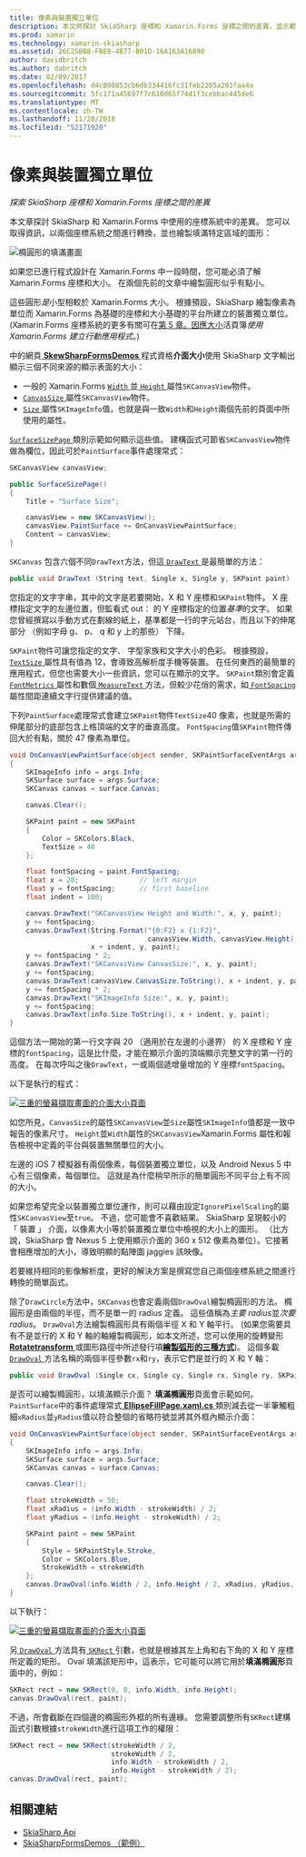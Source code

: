```yaml
---
title: 像素與裝置獨立單位
description: 本文將探討 SkiaSharp 座標和 Xamarin.Forms 座標之間的差異，並示範此範例程式碼。
ms.prod: xamarin
ms.technology: xamarin-skiasharp
ms.assetid: 26C25BB8-FBE8-4B77-B01D-16A163A16890
author: davidbritch
ms.author: dabritch
ms.date: 02/09/2017
ms.openlocfilehash: d4c890853cb6db334416fc31feb2205a203faa4a
ms.sourcegitcommit: 5fc171a45697f7c610d65f74d1f3cebbac445de6
ms.translationtype: MT
ms.contentlocale: zh-TW
ms.lasthandoff: 11/20/2018
ms.locfileid: "52171920"
---
```

# <a name="pixels-and-device-independent-units"></a>像素與裝置獨立單位

_探索 SkiaSharp 座標和 Xamarin.Forms 座標之間的差異_

本文章探討 SkiaSharp 和 Xamarin.Forms 中使用的座標系統中的差異。 您可以取得資訊，以兩個座標系統之間進行轉換，並也繪製填滿特定區域的圖形：

![](pixels-images/screenfillexample.png "橢圓形的填滿畫面")

如果您已進行程式設計在 Xamarin.Forms 中一段時間，您可能必須了解 Xamarin.Forms 座標和大小。 在兩個先前的文章中繪製圓形似乎有點小。

這些圓形*是*小型相較於 Xamarin.Forms 大小。 根據預設，SkiaSharp 繪製像素為單位而 Xamarin.Forms 為基礎的座標和大小基礎的平台所建立的裝置獨立單位。 (Xamarin.Forms 座標系統的更多有關可在[第 5 章。因應大小](~/xamarin-forms/creating-mobile-apps-xamarin-forms/summaries/chapter05.md)活頁簿*使用 Xamarin.Forms 建立行動應用程式*。)

中的網頁[ **SkewSharpFormsDemos** ](https://developer.xamarin.com/samples/xamarin-forms/SkiaSharpForms/Demos/)程式資格**介面大小**使用 SkiaSharp 文字輸出顯示三個不同來源的顯示表面的大小：

- 一般的 Xamarin.Forms [ `Width` ](xref:Xamarin.Forms.VisualElement.Width)並[ `Height` ](xref:Xamarin.Forms.VisualElement.Height)屬性`SKCanvasView`物件。
- [ `CanvasSize` ](xref:SkiaSharp.Views.Forms.SKCanvasView.CanvasSize)屬性`SKCanvasView`物件。
- [ `Size` ](xref:SkiaSharp.SKImageInfo.Size)屬性`SKImageInfo`值，也就是與一致`Width`和`Height`兩個先前的頁面中所使用的屬性。

[ `SurfaceSizePage` ](https://github.com/xamarin/xamarin-forms-samples/blob/master/SkiaSharpForms/Demos/Demos/SkiaSharpFormsDemos/Basics/SurfaceSizePage.cs)類別示範如何顯示這些值。 建構函式可節省`SKCanvasView`物件做為欄位，因此可於`PaintSurface`事件處理常式：

```csharp
SKCanvasView canvasView;

public SurfaceSizePage()
{
    Title = "Surface Size";

    canvasView = new SKCanvasView();
    canvasView.PaintSurface += OnCanvasViewPaintSurface;
    Content = canvasView;
}
```

`SKCanvas` 包含六個不同`DrawText`方法，但這[ `DrawText` ](xref:SkiaSharp.SKCanvas.DrawText(System.String,System.Single,System.Single,SkiaSharp.SKPaint))是最簡單的方法：

```csharp
public void DrawText (String text, Single x, Single y, SKPaint paint)
```

您指定的文字字串，其中的文字是若要開始，X 和 Y 座標和`SKPaint`物件。 X 座標指定文字的左邊位置，但監看式 out： 的 Y 座標指定的位置*基準*的文字。 如果您曾經撰寫以手動方式在劃線的紙上，基準都是一行的字元站台，而且以下的伸尾部分 （例如字母 g、 p、 q 和 y 上的那些） 下降。

`SKPaint`物件可讓您指定的文字、 字型家族和文字大小的色彩。 根據預設， [ `TextSize` ](xref:SkiaSharp.SKPaint.TextSize)屬性具有值為 12，會導致高解析度手機等裝置。 在任何東西的最簡單的應用程式，但您也需要大小一些資訊，您可以在顯示的文字。 `SKPaint`類別會定義[ `FontMetrics` ](xref:SkiaSharp.SKPaint.FontMetrics)屬性和數個[ `MeasureText` ](xref:SkiaSharp.SKPaint.MeasureText(System.String))方法，但較少花俏的需求，如[ `FontSpacing` ](xref:SkiaSharp.SKPaint.FontSpacing)屬性間距連續文字行提供建議的值。

下列`PaintSurface`處理常式會建立`SKPaint`物件`TextSize`40 像素，也就是所需的伸尾部分的底部包含上格頂端的文字的垂直高度。 `FontSpacing`值`SKPaint`物件傳回大於有點，關於 47 像素為單位。

```csharp
void OnCanvasViewPaintSurface(object sender, SKPaintSurfaceEventArgs args)
{
    SKImageInfo info = args.Info;
    SKSurface surface = args.Surface;
    SKCanvas canvas = surface.Canvas;

    canvas.Clear();

    SKPaint paint = new SKPaint
    {
        Color = SKColors.Black,
        TextSize = 40
    };

    float fontSpacing = paint.FontSpacing;
    float x = 20;               // left margin
    float y = fontSpacing;      // first baseline
    float indent = 100;

    canvas.DrawText("SKCanvasView Height and Width:", x, y, paint);
    y += fontSpacing;
    canvas.DrawText(String.Format("{0:F2} x {1:F2}",
                                  canvasView.Width, canvasView.Height),
                    x + indent, y, paint);
    y += fontSpacing * 2;
    canvas.DrawText("SKCanvasView CanvasSize:", x, y, paint);
    y += fontSpacing;
    canvas.DrawText(canvasView.CanvasSize.ToString(), x + indent, y, paint);
    y += fontSpacing * 2;
    canvas.DrawText("SKImageInfo Size:", x, y, paint);
    y += fontSpacing;
    canvas.DrawText(info.Size.ToString(), x + indent, y, paint);
}
```

這個方法一開始的第一行文字與 20 （適用於在左邊的小邊界） 的 X 座標和 Y 座標的`fontSpacing`，這是比什麼，才能在顯示介面的頂端顯示完整文字的第一行的高度。 在每次呼叫之後`DrawText`，一或兩個遞增量增加的 Y 座標`fontSpacing`。

以下是執行的程式：

[![](pixels-images/surfacesize-small.png "三重的螢幕擷取畫面的介面大小頁面")](pixels-images/surfacesize-large.png#lightbox "介面大小頁面的三個螢幕擷取畫面")

如您所見，`CanvasSize`的屬性`SKCanvasView`並`Size`屬性`SKImageInfo`值都是一致中報告的像素尺寸。 `Height`並`Width`屬性的`SKCanvasView`Xamarin.Forms 屬性和報告檢視中定義的平台與裝置無關單位的大小。

左邊的 iOS 7 模擬器有兩個像素，每個裝置獨立單位，以及 Android Nexus 5 中心有三個像素，每個單位。 這就是為什麼稍早所示的簡單圓形不同平台上有不同的大小。

如果您希望完全以裝置獨立單位運作，則可以藉由設定`IgnorePixelScaling`的屬性`SKCanvasView`至`true`。 不過，您可能會不喜歡結果。 SkiaSharp 呈現較小的 「 裝置 」 介面，以像素大小等於裝置獨立單位中檢視的大小上的圖形。 （比方說，SkiaSharp 會 Nexus 5 上使用顯示介面的 360 x 512 像素為單位）。它接著會相應增加的大小，導致明顯的點陣圖 jaggies 該映像。

若要維持相同的影像解析度，更好的解決方案是撰寫您自己兩個座標系統之間進行轉換的簡單函式。

除了`DrawCircle`方法中，`SKCanvas`也會定義兩個`DrawOval`繪製橢圓形的方法。 橢圓形是由兩個的半徑，而不是單一的 radius 定義。 這些值稱為*主要 radius*並*次要 radius*。 `DrawOval`方法繪製橢圓形具有兩個半徑 X 和 Y 軸平行。 (如果您需要具有不是並行的 X 和 Y 軸的軸繪製橢圓形，如本文所述，您可以使用的旋轉變形[ **Rotatetransform** ](../transforms/rotate.md)或圖形路徑中所述發行項[**繪製弧形的三種方式**](../curves/arcs.md))。 這個多載[ `DrawOval` ](xref:SkiaSharp.SKCanvas.DrawOval(System.Single,System.Single,System.Single,System.Single,SkiaSharp.SKPaint))方法名稱的兩個半徑參數`rx`和`ry`，表示它們是並行的 X 和 Y 軸：

```csharp
public void DrawOval (Single cx, Single cy, Single rx, Single ry, SKPaint paint)
```

是否可以繪製橢圓形，以填滿顯示介面？ **填滿橢圓形**頁面會示範如何。 `PaintSurface`中的事件處理常式[ **EllipseFillPage.xaml.cs** ](https://github.com/xamarin/xamarin-forms-samples/blob/master/SkiaSharpForms/Demos/Demos/SkiaSharpFormsDemos/Basics/EllipseFillPage.xaml.cs)類別減去從一半筆觸粗細`xRadius`並`yRadius`值以符合整個的省略符號並將其外框內顯示介面：

```csharp
void OnCanvasViewPaintSurface(object sender, SKPaintSurfaceEventArgs args)
{
    SKImageInfo info = args.Info;
    SKSurface surface = args.Surface;
    SKCanvas canvas = surface.Canvas;

    canvas.Clear();

    float strokeWidth = 50;
    float xRadius = (info.Width - strokeWidth) / 2;
    float yRadius = (info.Height - strokeWidth) / 2;

    SKPaint paint = new SKPaint
    {
        Style = SKPaintStyle.Stroke,
        Color = SKColors.Blue,
        StrokeWidth = strokeWidth
    };
    canvas.DrawOval(info.Width / 2, info.Height / 2, xRadius, yRadius, paint);
}
```

以下執行：

[![](pixels-images/ellipsefill-small.png "三重的螢幕擷取畫面的介面大小頁面")](pixels-images/ellipsefill-large.png#lightbox "介面大小頁面的三個螢幕擷取畫面")

另[ `DrawOval` ](xref:SkiaSharp.SKCanvas.DrawOval(SkiaSharp.SKRect,SkiaSharp.SKPaint))方法具有[ `SKRect` ](xref:SkiaSharp.SKRect)引數，也就是根據其左上角和右下角的 X 和 Y 座標所定義的矩形。 Oval 填滿該矩形中，這表示，它可能可以將它用於**填滿橢圓形**頁面中的，例如：

```csharp
SKRect rect = new SKRect(0, 0, info.Width, info.Height);
canvas.DrawOval(rect, paint);
```

不過，所會截斷在四個邊的橢圓形外框的所有邊緣。 您需要調整所有`SKRect`建構函式引數根據`strokeWidth`進行這項工作的權限：

```csharp
SKRect rect = new SKRect(strokeWidth / 2,
                         strokeWidth / 2,
                         info.Width - strokeWidth / 2,
                         info.Height - strokeWidth / 2);
canvas.DrawOval(rect, paint);
```


## <a name="related-links"></a>相關連結

- [SkiaSharp Api](https://docs.microsoft.com/dotnet/api/skiasharp)
- [SkiaSharpFormsDemos （範例）](https://developer.xamarin.com/samples/xamarin-forms/SkiaSharpForms/Demos/)
